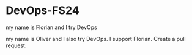 # DevOps-FS24

my name is Florian and I try DevOps

my name is Oliver and I also try DevOps. I support Florian.
Create a pull request.
